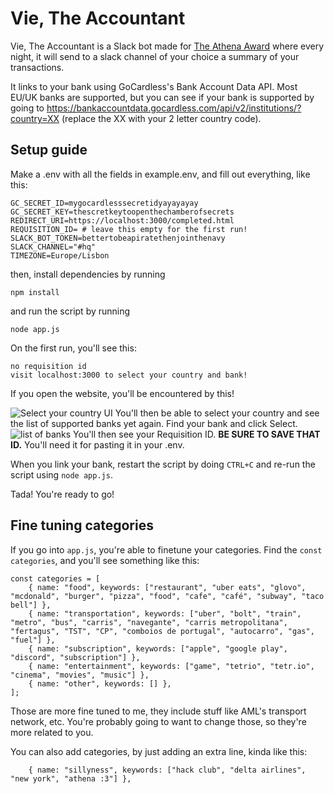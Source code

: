 # Vie, The Accountant
Vie, The Accountant is a Slack bot made for [The Athena Award](https://athena.hackclub.com) where every night, it will send to a slack channel of your choice a summary of your transactions.

It links to your bank using GoCardless's Bank Account Data API. Most EU/UK banks are supported, but you can see if your bank is supported by going to https://bankaccountdata.gocardless.com/api/v2/institutions/?country=XX (replace the XX with your 2 letter country code).

## Setup guide

Make a .env with all the fields in example.env, and fill out everything, like this:

```
GC_SECRET_ID=mygocardlesssecretidyayayayay
GC_SECRET_KEY=thescretkeytoopenthechamberofsecrets
REDIRECT_URI=https://localhost:3000/completed.html
REQUISITION_ID= # leave this empty for the first run!
SLACK_BOT_TOKEN=bettertobeapiratethenjointhenavy
SLACK_CHANNEL="#hq"
TIMEZONE=Europe/Lisbon
```

then, install dependencies by running

```
npm install
```

and run the script by running

```
node app.js
```

On the first run, you'll see this:

```
no requisition id
visit localhost:3000 to select your country and bank!
```
If you open the website, you'll be encountered by this!

![Select your country UI](https://files.catbox.moe/ybm1ce.png)
You'll then be able to select your country and see the list of supported banks yet again. Find your bank and click Select. 
![list of banks](https://files.catbox.moe/u2vtk6.gif)
You'll then see your Requisition ID. **BE SURE TO SAVE THAT ID.** You'll need it for pasting it in your .env.

When you link your bank, restart the script by doing `CTRL+C` and re-run the script using `node app.js`.

Tada! You're ready to go!

## Fine tuning categories

If you go into `app.js`, you're able to finetune your categories. Find the `const categories`, and you'll see something like this:

```
const categories = [
    { name: "food", keywords: ["restaurant", "uber eats", "glovo", "mcdonald", "burger", "pizza", "food", "cafe", "café", "subway", "taco bell"] },
    { name: "transportation", keywords: ["uber", "bolt", "train", "metro", "bus", "carris", "navegante", "carris metropolitana", "fertagus", "TST", "CP", "comboios de portugal", "autocarro", "gas", "fuel"] },
    { name: "subscription", keywords: ["apple", "google play", "discord", "subscription"] },
    { name: "entertainment", keywords: ["game", "tetrio", "tetr.io", "cinema", "movies", "music"] },
    { name: "other", keywords: [] },
];
```

Those are more fine tuned to me, they include stuff like AML's transport network, etc. You're probably going to want to change those, so they're more related to you.

You can also add categories, by just adding an extra line, kinda like this:

```
    { name: "sillyness", keywords: ["hack club", "delta airlines", "new york", "athena :3"] },
```


